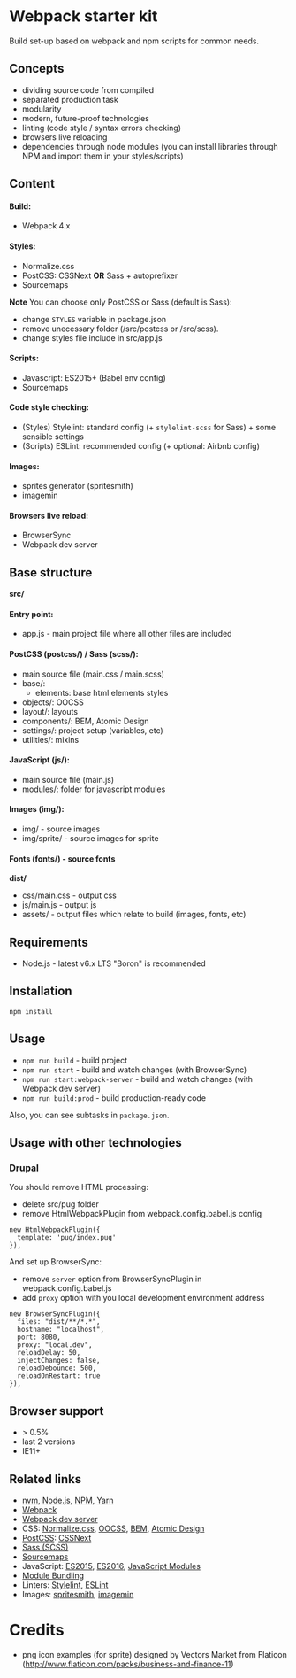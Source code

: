 # Webpack starter kit

Build set-up based on webpack and npm scripts for common needs.

## Concepts
- dividing source code from compiled
- separated production task
- modularity
- modern, future-proof technologies
- linting (code style / syntax errors checking)
- browsers live reloading
- dependencies through node modules (you can install libraries through NPM and import them in your styles/scripts)

## Content

#### Build:
- Webpack 4.x

#### Styles:
- Normalize.css
- PostCSS: CSSNext **OR** Sass + autoprefixer
- Sourcemaps

**Note** You can choose only PostCSS or Sass (default is Sass):
- change `STYLES` variable in package.json
- remove unecessary folder (/src/postcss or /src/scss).
- change styles file include in src/app.js

#### Scripts: 
- Javascript: ES2015+ (Babel env config)
- Sourcemaps

#### Code style checking:
- (Styles) Stylelint: standard config (+ `stylelint-scss` for Sass) + some sensible settings
- (Scripts) ESLint: recommended config (+ optional: Airbnb config)

#### Images:
- sprites generator (spritesmith)
- imagemin

#### Browsers live reload:
- BrowserSync
- Webpack dev server

## Base structure

**src/**

#### Entry point: 
- app.js - main project file where all other files are included

#### PostCSS (postcss/) / Sass (scss/):
- main source file (main.css / main.scss)
- base/:
  - elements: base html elements styles
- objects/: OOCSS
- layout/: layouts
- components/: BEM, Atomic Design
- settings/: project setup (variables, etc)
- utilities/: mixins
  
#### JavaScript (js/):
- main source file (main.js)
- modules/: folder for javascript modules

#### Images (img/):
- img/ - source images
- img/sprite/ - source images for sprite

#### Fonts (fonts/) - source fonts

**dist/**

- css/main.css - output css
- js/main.js - output js
- assets/ - output files which relate to build (images, fonts, etc)

## Requirements

- Node.js - latest v6.x LTS "Boron" is recommended

## Installation

`npm install`

## Usage

- `npm run build` - build project
- `npm run start` - build and watch changes (with BrowserSync)
- `npm run start:webpack-server` - build and watch changes (with Webpack dev server)
- `npm run build:prod` - build production-ready code

Also, you can see subtasks in `package.json`.

## Usage with other technologies
### Drupal
You should remove HTML processing:
- delete src/pug folder
- remove HtmlWebpackPlugin from webpack.config.babel.js config
```
new HtmlWebpackPlugin({
  template: 'pug/index.pug'
}),
```
And set up BrowserSync:
- remove `server` option from BrowserSyncPlugin in webpack.config.babel.js
- add `proxy` option with you local development environment address
```
new BrowserSyncPlugin({
  files: "dist/**/*.*",
  hostname: "localhost",
  port: 8080,
  proxy: "local.dev",
  reloadDelay: 50,
  injectChanges: false,
  reloadDebounce: 500,
  reloadOnRestart: true
}),
```

## Browser support

- \> 0.5%
- last 2 versions
- IE11+

## Related links

- [nvm](https://github.com/creationix/nvm), [Node.js](https://nodejs.org/en/), [NPM](https://www.npmjs.com/), [Yarn](https://yarnpkg.com/lang/en/)
- [Webpack](https://webpack.js.org/)
- [Webpack dev server](https://github.com/webpack/webpack-dev-server/)
- CSS: [Normalize.css](http://necolas.github.io/normalize.css/), [OOCSS](https://www.smashingmagazine.com/2011/12/an-introduction-to-object-oriented-css-oocss/), [BEM](http://getbem.com/introduction/), [Atomic Design](http://bradfrost.com/blog/post/atomic-web-design/)
- [PostCSS](http://postcss.org/): [CSSNext](http://cssnext.io/)
- [Sass (SCSS)](http://sass-lang.com/)
- [Sourcemaps](https://blog.logentries.com/2014/12/what-are-javascript-source-maps/)
- JavaScript: [ES2015](https://babeljs.io/learn-es2015/), [ES2016](http://www.2ality.com/2016/01/ecmascript-2016.html), [JavaScript Modules](https://medium.freecodecamp.com/javascript-modules-a-beginner-s-guide-783f7d7a5fcc#.gckmsqgz5)
- [Module Bundling](https://medium.freecodecamp.com/javascript-modules-part-2-module-bundling-5020383cf306#.jylmhm5v0)
- Linters: [Stylelint](https://stylelint.io/), [ESLint](http://eslint.org/)
- Images: [spritesmith](https://github.com/twolfson/gulp.spritesmith), [imagemin](https://github.com/sindresorhus/gulp-imagemin)


# Credits

- png icon examples (for sprite) designed by Vectors Market from Flaticon (http://www.flaticon.com/packs/business-and-finance-11)
